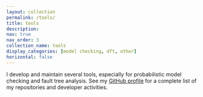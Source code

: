 ```yaml
---
layout: collection
permalink: /tools/
title: tools
description:
nav: true
nav_order: 3
collection_name: tools
display_categories: [model checking, dft, other]
horizontal: false
---
```

I develop and maintain several tools, especially for probabilistic model checking and fault tree analysis.
See my <a href="https://github.com/volkm">GitHub profile</a> for a complete list of my repositories and developer activities.
